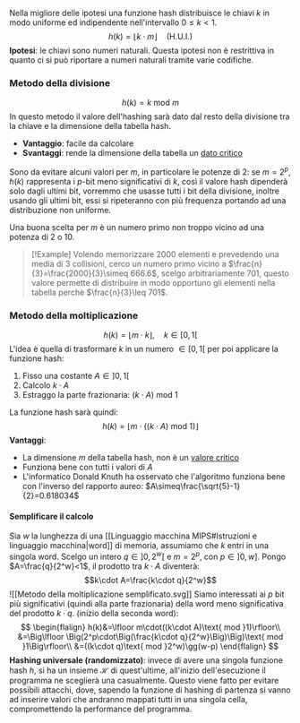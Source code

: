 Nella migliore delle ipotesi una funzione hash distribuisce le chiavi $k$ in modo uniforme ed indipendente nell'intervallo $0\leq k<1$.
$$h(k)=\lfloor k\cdot m\rfloor\quad\text{(H.U.I.)}$$
**Ipotesi**: le chiavi sono numeri naturali.
Questa ipotesi non è restrittiva in quanto ci si può riportare a numeri naturali tramite varie codifiche.

### Metodo della divisione
$$h(k)=k\text{ mod } m$$
In questo metodo il valore dell'hashing sarà dato dal resto della divisione tra la chiave e la dimensione della tabella hash.
- **Vantaggio**: facile da calcolare
- **Svantaggi**: rende la dimensione della tabella un <u>dato critico</u>

Sono da evitare alcuni valori per $m$, in particolare le potenze di $2$: se $m=2^p$, $h(k)$ rappresenta i $p$-bit meno significativi di $k$, così il valore hash dipenderà solo dagli ultimi bit, vorremmo che usasse tutti i bit della divisione, inoltre usando gli ultimi bit, essi si ripeteranno con più frequenza portando ad una distribuzione non uniforme.

Una buona scelta per $m$ è un numero primo non troppo vicino ad una potenza di $2$ o $10$.
>[!Example]
>Volendo memorizzare $2000$ elementi e prevedendo una media di $3$ collisioni, cerco un numero primo vicino a $\frac{n}{3}=\frac{2000}{3}\simeq 666.6$, scelgo arbitrariamente $701$, questo valore permette di distribuire in modo opportuno gli elementi nella tabella perchè $\frac{n}{3}\leq 701$.


### Metodo della moltiplicazione
$$h(k)=\lfloor m\cdot k\rfloor,\quad k\in[0,1[$$
L'idea è quella di trasformare $k$ in un numero $\in[0,1[$ per poi applicare la funzione hash:
1. Fisso una costante $A\in]0,1[$
2. Calcolo $k\cdot A$
3. Estraggo la parte frazionaria: $(k\cdot A)\text{ mod }1$

La funzione hash sarà quindi:
$$h(k)=\lfloor m\cdot((k\cdot A)\text{ mod }1)\rfloor$$
**Vantaggi**:
- La dimensione $m$ della tabella hash, non è un <u>valore critico</u>
- Funziona bene con tutti i valori di $A$
- L'informatico Donald Knuth ha osservato che l'algoritmo funziona bene con l'inverso del rapporto aureo: $A\simeq\frac{\sqrt{5}-1}{2}=0.618034$

#### Semplificare il calcolo
Sia $w$ la lunghezza di una [[Linguaggio macchina MIPS#Istruzioni e linguaggio macchina|word]] di memoria, assumiamo che $k$ entri in una singola word.
Scelgo un intero $q\in]0,2^w[$ e $m=2^p$, con $p\in]0,w]$.
Pongo $A=\frac{q}{2^w}<1$, il prodotto tra $k\cdot A$ diventerà:
$$k\cdot A=\frac{k\cdot q}{2^w}$$
![[Metodo della moltiplicazione semplificato.svg]]
Siamo interessati ai $p$ bit più significativi (quindi alla parte frazionaria) della word meno significativa del prodotto $k\cdot q$. (inizio della seconda word):
$$
\begin{flalign}
h(k)&=\lfloor m\cdot((k\cdot A)\text{ mod }1)\rfloor\\
&=\Big\lfloor \Big(2^p\cdot\Big(\frac{k\cdot q}{2^w}\Big)\Big)\text{ mod }1\Big\rfloor\\
&=((k\cdot q)\text{ mod }2^w)\gg(w-p)
\end{flalign}
$$
**Hashing universale (randomizzato)**: invece di avere una singola funzione hash $h$, si ha un insieme $\mathcal{H}$ di quest'ultime, all'inizio dell'esecuzione il programma ne sceglierà una casualmente.
Questo viene fatto per evitare possibili attacchi, dove, sapendo la funzione di hashing di partenza si vanno ad inserire valori che andranno mappati tutti in una singola cella, compromettendo la performance del programma.
